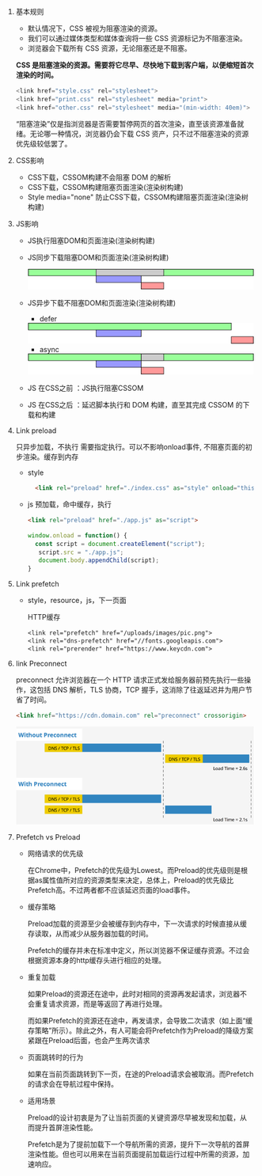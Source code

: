 1. 基本规则

   - 默认情况下，CSS 被视为阻塞渲染的资源。
   - 我们可以通过媒体类型和媒体查询将一些 CSS 资源标记为不阻塞渲染。
   - 浏览器会下载所有 CSS 资源，无论阻塞还是不阻塞。

   **CSS 是阻塞渲染的资源。需要将它尽早、尽快地下载到客户端，以便缩短首次渲染的时间。**

   ```javascript
   <link href="style.css" rel="stylesheet">
   <link href="print.css" rel="stylesheet" media="print">
   <link href="other.css" rel="stylesheet" media="(min-width: 40em)">
   ```

   ​	“阻塞渲染”仅是指浏览器是否需要暂停网页的首次渲染，直至该资源准备就绪。无论哪一种情况，浏览器仍会下载 CSS 资产，只不过不阻塞渲染的资源优先级较低罢了。

2. CSS影响

   * CSS下载，CSSOM构建不会阻塞 DOM 的解析
   * CSS下载，CSSOM构建阻塞页面渲染(渲染树构建)
   * Style media="none" 防止CSS下载，CSSOM构建阻塞页面渲染(渲染树构建)

3. JS影响

   - JS执行阻塞DOM和页面渲染(渲染树构建)

   - JS同步下载阻塞DOM和页面渲染(渲染树构建)

     

     <img src="./js-sync.png" />

     

   - JS异步下载不阻塞DOM和页面渲染(渲染树构建)

     - defer

     

     <img src="./js-defer.png" />

     - async

     <img src="./js-async.png" />

   - JS 在CSS之前 ：JS执行阻塞CSSOM

   - JS 在CSS之后 ：延迟脚本执行和 DOM 构建，直至其完成 CSSOM 的下载和构建

     

4. Link preload

   只异步加载，不执行  需要指定执行。可以不影响onload事件, 不阻塞页面的初步渲染。缓存到内存

   - style

     ```html
       <link rel="preload" href="./index.css" as="style" onload="this.rel='stylesheet'">
     ```

   - js 预加载，命中缓存，执行

     ```html
     <link rel="preload" href="./app.js" as="script">
     ```

     ```javascript
     window.onload = function() {
       const script = document.createElement("script");
     	script.src = "./app.js";
     	document.body.appendChild(script);
     }
     ```

   

5. Link prefetch

   - style，resource，js，下一页面

     HTTP缓存

     ```
     <link rel="prefetch" href="/uploads/images/pic.png">
     <link rel="dns-prefetch" href="//fonts.googleapis.com">
     <link rel="prerender" href="https://www.keycdn.com">
     ```

   

6. link  Preconnect

   preconnect 允许浏览器在一个 HTTP 请求正式发给服务器前预先执行一些操作，这包括 DNS 解析，TLS 协商，TCP 握手，这消除了往返延迟并为用户节省了时间。

   ```html
   <link href="https://cdn.domain.com" rel="preconnect" crossorigin>
   ```

   <img src="./preconnect.png" />

7. Prefetch vs Preload

   * 网络请求的优先级

     在Chrome中，Prefetch的优先级为Lowest。而Preload的优先级则是根据as属性值所对应的资源类型来决定，总体上，Preload的优先级比Prefetch高。不过两者都不应该延迟页面的load事件。

   * 缓存策略

     Preload加载的资源至少会被缓存到内存中，下一次请求的时候直接从缓存读取，从而减少从服务器加载的时间。

     Prefetch的缓存并未在标准中定义，所以浏览器不保证缓存资源。不过会根据资源本身的http缓存头进行相应的处理。

   * 重复加载

     如果Preload的资源还在途中，此时对相同的资源再发起请求，浏览器不会重复请求资源，而是等返回了再进行处理。

     而如果Prefetch的资源还在途中，再发请求，会导致二次请求（如上面“缓存策略”所示）。除此之外，有人可能会将Prefetch作为Preload的降级方案紧跟在Preload后面，也会产生两次请求

   * 页面跳转时的行为

     如果在当前页面跳转到下一页，在途的Preload请求会被取消。而Prefetch的请求会在导航过程中保持。

   * 适用场景

     Preload的设计初衷是为了让当前页面的关键资源尽早被发现和加载，从而提升首屏渲染性能。

     Prefetch是为了提前加载下一个导航所需的资源，提升下一次导航的首屏渲染性能。但也可以用来在当前页面提前加载运行过程中所需的资源，加速响应。

   

   

   

   
